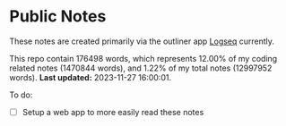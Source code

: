# Public Notes

These notes are created primarily via the outliner app [Logseq](https://github.com/logseq/logseq) currently.

This repo contain 176498 words, which represents 12.00% of my coding related notes (1470844 words), and 1.22% of my total notes (12997952 words). **Last updated:** 2023-11-27 16:00:01. 

To do:

- [ ] Setup a web app to more easily read these notes
